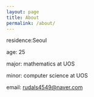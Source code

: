 ```yaml
---
layout: page
title: About
permalink: /about/
---
```


residence:Seoul

age: 25

major: mathematics at UOS

minor: computer science at UOS

email: rudals4549@naver.com
